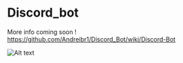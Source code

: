 # Discord_bot

More info coming soon !
https://github.com/Andreibr1/Discord_Bot/wiki/Discord-Bot

![Alt text](https://cdn0.tnwcdn.com/wp-content/blogs.dir/1/files/2019/05/Discord-Featured-796x417.jpg?raw=true "Title")

